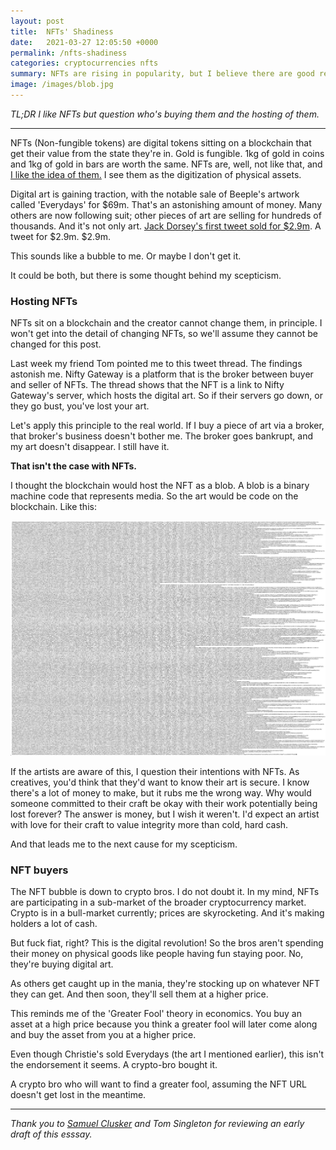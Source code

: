```yaml
---
layout: post
title:  NFTs' Shadiness
date:   2021-03-27 12:05:50 +0000
permalink: /nfts-shadiness
categories: cryptocurrencies nfts
summary: NFTs are rising in popularity, but I believe there are good reasons to be sceptical about the bubble
image: /images/blob.jpg
---
```


*TL;DR I like NFTs but question who's buying them and the hosting of them.*  

---

NFTs (Non-fungible tokens) are digital tokens sitting on a blockchain that get their value from the state they're in. Gold is fungible. 1kg of gold in coins and 1kg of gold in bars are worth the same. NFTs are, well, not like that, and [I like the idea of them.](https://harrymoy.com/secure-loan-with-sneakers) I see them as the digitization of physical assets.

Digital art is gaining traction, with the notable sale of Beeple's artwork called 'Everydays' for $69m. That's an astonishing amount of money. Many others are now following suit; other pieces of art are selling for hundreds of thousands. And it's not only art. [Jack Dorsey's first tweet sold for $2.9m](https://www.theverge.com/2021/3/22/22344937/jack-dorsey-nft-sold-first-tweet-ethereum-cryptocurrency-twitter). A tweet for $2.9m. $2.9m. 

This sounds like a bubble to me. Or maybe I don't get it.

It could be both, but there is some thought behind my scepticism. 

### Hosting NFTs
NFTs sit on a blockchain and the creator cannot change them, in principle. I won't get into the detail of changing NFTs, so we'll assume they cannot be changed for this post. 

Last week my friend Tom pointed me to this tweet thread. The findings astonish me. Nifty Gateway is a platform that is the broker between buyer and seller of NFTs. The thread shows that the NFT is a link to Nifty Gateway's server, which hosts the digital art. So if their servers go down, or they go bust, you've lost your art. 

Let's apply this principle to the real world. If I buy a piece of art via a broker, that broker's business doesn't bother me. The broker goes bankrupt, and my art doesn't disappear. I still have it. 

**That isn't the case with NFTs.**

I thought the blockchain would host the NFT as a blob. A blob is a binary machine code that represents media. So the art would be code on the blockchain. Like this:

![A blob of a Rick Roll GIF](/images/blob.png)

If the artists are aware of this, I question their intentions with NFTs. As creatives, you'd think that they'd want to know their art is secure. I know there's a lot of money to make, but it rubs me the wrong way. Why would someone committed to their craft be okay with their work potentially being lost forever? The answer is money, but I wish it weren't. I'd expect an artist with love for their craft to value integrity more than cold, hard cash. 

And that leads me to the next cause for my scepticism. 
### NFT buyers
The NFT bubble is down to crypto bros. I do not doubt it. In my mind, NFTs are participating in a sub-market of the broader cryptocurrency market. Crypto is in a bull-market currently; prices are skyrocketing. And it's making holders a lot of cash.

But fuck fiat, right? This is the digital revolution! So the bros aren't spending their money on physical goods like people having fun staying poor. No, they're buying digital art. 

As others get caught up in the mania, they're stocking up on whatever NFT they can get. And then soon, they'll sell them at a higher price.

This reminds me of the 'Greater Fool' theory in economics. You buy an asset at a high price because you think a greater fool will later come along and buy the asset from you at a higher price. 

Even though Christie's sold Everydays (the art I mentioned earlier), this isn't the endorsement it seems. A crypto-bro bought it. 

A crypto bro who will want to find a greater fool, assuming the NFT URL doesn't get lost in the meantime. 

---

*Thank you to [Samuel Clusker](https://twitter.com/BTClusker) and Tom Singleton for reviewing an early draft of this esssay.*
